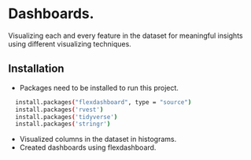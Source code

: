 # Dashboards. 

Visualizing each and every feature in the dataset for meaningful insights using different visualizing techniques.

## Installation    

- Packages need to be installed to run this project.

```bash
  install.packages("flexdashboard", type = "source")
  install.packages('rvest')
  install.packages('tidyverse')
  install.packages('stringr')
```
    
- Visualized columns in the dataset in histograms.
- Created dashboards using flexdashboard.

